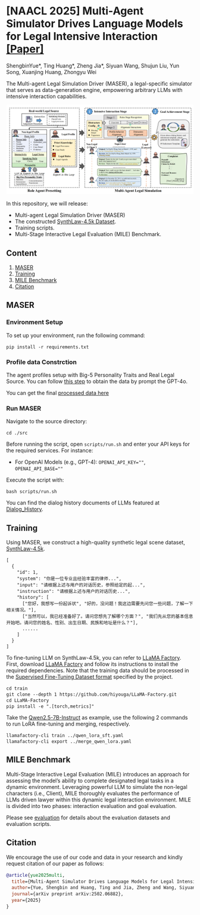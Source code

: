 # [NAACL 2025] Multi-Agent Simulator Drives Language Models for Legal Intensive Interaction [[Paper]](https://arxiv.org/abs/2502.06882)

ShengbinYue*, Ting Huang*, Zheng Jia*, Siyuan Wang, Shujun Liu, Yun Song, Xuanjing Huang, Zhongyu Wei

The Multi-agent Legal Simulation Driver (MASER), a legal-specific simulator that serves as data-generation engine, empowering arbitrary LLMs with intensive interaction capabilities.

![Demonstration of MASER](assets/MASER.png)

In this repository, we will release:

- Multi-agent Legal Simulation Driver (MASER)
- The constructed [SynthLaw-4.5k Dataset](https://huggingface.co/datasets/ShengbinYue/SynthLaw).
- Training scripts.
- Multi-Stage Interactive Legal Evaluation (MILE) Benchmark.


## Content 
1. [MASER](#maser)
2. [Training](#training)
3. [MILE Benchmark](#mile-benchmark)
4. [Citation](#citation)

## MASER

### Environment Setup
To set up your environment, run the following command:
```
pip install -r requirements.txt
```

### Profile data Constrction 
The agent profiles setup with Big-5 Personality Traits and Real Legal Source. You can follow [this step](src/data/) to obtain the data by prompt the GPT-4o.

You can get the final [processed data here](src/data/legal.json)

### Run MASER

Navigate to the source directory:
```
cd ./src
```
Before running the script, open `scripts/run.sh` and enter your API keys for the required services. For instance:
- For OpenAI Models (e.g., GPT-4): `OPENAI_API_KEY=""`, `OPENAI_API_BASE=""`

Execute the script with:
```
bash scripts/run.sh
```
You can find the dialog history documents of LLMs featured  at [Dialog_History](src/outputs/dialog_history/). 

## Training 
Using MASER, we construct a high-quality synthetic legal scene dataset, [SynthLaw-4.5k](https://huggingface.co/datasets/ShengbinYue/SynthLaw).

```
[
  {
    "id": 1,
    "system": "你是一位专业且经验丰富的律师...",
    "input": "请根据上述与用户的对话历史，参照给定的起...",
    "instruction": "请根据上述与用户的对话历史...",
    "history": [
      ["您好，我想写一份起诉状", "好的，没问题！我这边需要先问您一些问题，了解一下相关情况。"],
      ["当然可以，我已经准备好了。请问您想先了解哪个方面？", "我们先从您的基本信息开始吧。请问您的姓名、性别、出生日期、民族和地址是什么？"],
      ......
    ]
  }
]
```

To fine-tuning LLM on SynthLaw-4.5k, you can refer to [LLaMA Factory](https://github.com/hiyouga/LLaMA-Factory). 
First, download [LLaMA Factory](https://github.com/hiyouga/LLaMA-Factory) and follow its instructions to install the required dependencies. Note that the training data should be processed in the [Supervised Fine-Tuning Dataset format](https://github.com/hiyouga/LLaMA-Factory/tree/main/data) specified by the project.

```
cd train
git clone --depth 1 https://github.com/hiyouga/LLaMA-Factory.git
cd LLaMA-Factory
pip install -e ".[torch,metrics]"
```

Take the [Qwen2.5-7B-Instruct](https://huggingface.co/Qwen/Qwen2.5-7B-Instruct) as example, use the following 2 commands to run LoRA fine-tuning and merging, respectively.

```
llamafactory-cli train ../qwen_lora_sft.yaml
llamafactory-cli export ../merge_qwen_lora.yaml
```

## MILE Benchmark 
Multi-Stage Interactive Legal Evaluation (MILE) introduces an approach for assessing the model’s ability to complete designated legal tasks in a dynamic environment. Leveraging powerful LLM to simulate the non-legal characters (i.e., Client), MILE thoroughly evaluates the performance of LLMs driven lawyer within this dynamic legal interaction environment. MILE is divided into two phases: interaction evaluation and goal evaluation.

Please see [evaluation]((https://github.com/FudanDISC/MASER/tree/main/src/evaluation)) for details about the evaluation datasets and evaluation scripts.


## Citation

We encourage the use of our code and data in your research and kindly request citation of our paper as follows:

```BibTeX
@article{yue2025multi,
  title={Multi-Agent Simulator Drives Language Models for Legal Intensive Interaction},
  author={Yue, Shengbin and Huang, Ting and Jia, Zheng and Wang, Siyuan and Liu, Shujun and Song, Yun and Huang, Xuanjing and Wei, Zhongyu},
  journal={arXiv preprint arXiv:2502.06882},
  year={2025}
}
```
